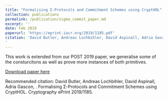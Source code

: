 ```yaml
---
title: "Formalising Σ-Protocols and Commitment Schemes using CryptHOL"
collection: publications
permalink: /publication/sigma_commit_paper.md
excerpt: ''
date: Feb 2019
paperurl: 'https://eprint.iacr.org/2019/1185.pdf'
citation: 'David Butler, Andreas Lochbihler, David Aspinall, Adria Gascon, . Formalising Σ-Protocols and Commitment Schemes using CryptHOL. Cryptography ePrint 2019/1185. 
'
---
```

This work is extended from our POST 2019 paper, we generalise some of the consturcitons as well as prove more instances of both primitives. 

[Download paper here](https://eprint.iacr.org/2019/1185.pdf)

Recommended citation: David Butler, Andreas Lochbihler, David Aspinall, Adria Gascon, . Formalising Σ-Protocols and Commitment Schemes using CryptHOL. Cryptography ePrint 2019/1185. 
